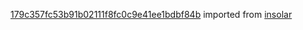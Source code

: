 [179c357fc53b91b02111f8fc0c9e41ee1bdbf84b](https://github.com/insolar/insolar/commit/179c357fc53b91b02111f8fc0c9e41ee1bdbf84b) imported from [insolar](https://github.com/insolar/insolar)
